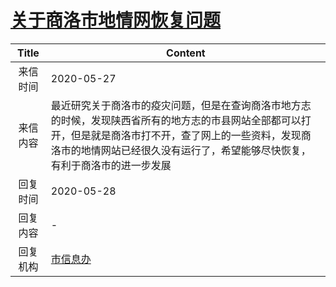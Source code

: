 # <a href="http://www.shangluo.gov.cn/zmhd/ldxxxx.jsp?urltype=leadermail.LeaderMailContentUrl&wbtreeid=1112&leadermailid=5913">关于商洛市地情网恢复问题</a>
|Title|Content|
|:---:|---|
|来信时间|2020-05-27|
|来信内容|最近研究关于商洛市的疫灾问题，但是在查询商洛市地方志的时候，发现陕西省所有的地方志的市县网站全部都可以打开，但是就是商洛市打不开，查了网上的一些资料，发现商洛市的地情网站已经很久没有运行了，希望能够尽快恢复，有利于商洛市的进一步发展|
|回复时间|2020-05-28|
|回复内容|-|
|回复机构|<a href="../../categories/agencies/市信息办.md">市信息办</a>|
